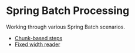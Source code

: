 # Spring Batch Processing

Working through various Spring Batch scenarios.

- [Chunk-based steps](./chunk-based-steps/readme.md)
- [Fixed width reader](./fixedwidth-reader/readme.md)